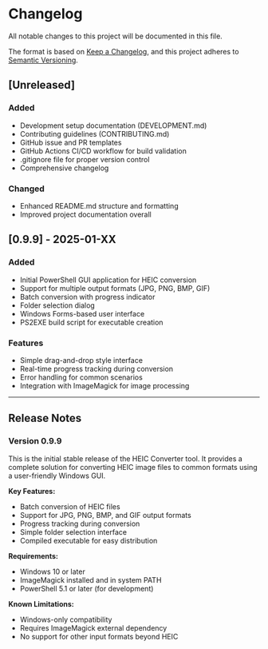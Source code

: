 # Changelog

All notable changes to this project will be documented in this file.

The format is based on [Keep a Changelog](https://keepachangelog.com/en/1.0.0/),
and this project adheres to [Semantic Versioning](https://semver.org/spec/v2.0.0.html).

## [Unreleased]

### Added
- Development setup documentation (DEVELOPMENT.md)
- Contributing guidelines (CONTRIBUTING.md)
- GitHub issue and PR templates
- GitHub Actions CI/CD workflow for build validation
- .gitignore file for proper version control
- Comprehensive changelog

### Changed
- Enhanced README.md structure and formatting
- Improved project documentation overall

## [0.9.9] - 2025-01-XX

### Added
- Initial PowerShell GUI application for HEIC conversion
- Support for multiple output formats (JPG, PNG, BMP, GIF)
- Batch conversion with progress indicator
- Folder selection dialog
- Windows Forms-based user interface
- PS2EXE build script for executable creation

### Features
- Simple drag-and-drop style interface
- Real-time progress tracking during conversion
- Error handling for common scenarios
- Integration with ImageMagick for image processing

---

## Release Notes

### Version 0.9.9
This is the initial stable release of the HEIC Converter tool. It provides a complete solution for converting HEIC image files to common formats using a user-friendly Windows GUI.

**Key Features:**
- Batch conversion of HEIC files
- Support for JPG, PNG, BMP, and GIF output formats
- Progress tracking during conversion
- Simple folder selection interface
- Compiled executable for easy distribution

**Requirements:**
- Windows 10 or later
- ImageMagick installed and in system PATH
- PowerShell 5.1 or later (for development)

**Known Limitations:**
- Windows-only compatibility
- Requires ImageMagick external dependency
- No support for other input formats beyond HEIC
